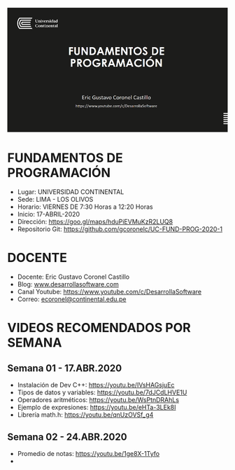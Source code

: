 ![FUNDAMENTOS DE PROGRAMACIÓN](https://raw.githubusercontent.com/gcoronelc/UC-FUND-PROG-2019-2/master/img/curso.png)

# FUNDAMENTOS DE PROGRAMACIÓN

- Lugar: UNIVERSIDAD CONTINENTAL
- Sede: LIMA - LOS OLIVOS
- Horario: VIERNES DE 7:30 Horas a 12:20 Horas
- Inicio: 17-ABRIL-2020
- Dirección: https://goo.gl/maps/hduPiEVMuKzR2LUQ8
- Repositorio Git: https://github.com/gcoronelc/UC-FUND-PROG-2020-1


# DOCENTE

- Docente: Eric Gustavo Coronel Castillo
- Blog: www.desarrollasoftware.com
- Canal Youtube: https://www.youtube.com/c/DesarrollaSoftware
- Correo: ecoronel@continental.edu.pe


# VIDEOS RECOMENDADOS POR SEMANA

## Semana 01 - 17.ABR.2020

- Instalación de Dev C++: https://youtu.be/IVsHAGsjuEc
- Tipos de datos y variables: https://youtu.be/7dJCdLHVE1U
- Operadores aritméticos: https://youtu.be/WsPtnDRAhLs
- Ejemplo de expresiones: https://youtu.be/eHTa-3LEk8I
- Librería math.h: https://youtu.be/qnUzOVSf_g4

## Semana 02 - 24.ABR.2020

- Promedio de notas: https://youtu.be/1ge8X-1Tyfo
- 

